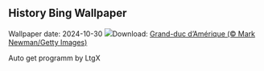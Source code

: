 ## History Bing Wallpaper
Wallpaper date: 2024-10-30
![](https://www.bing.com/th?id=OHR.GreatOwl_FR-CA4373577672_UHD.jpg&w=1000)Download: [Grand-duc d’Amérique (© Mark Newman/Getty Images)](https://www.bing.com/th?id=OHR.GreatOwl_FR-CA4373577672_UHD.jpg)

Auto get programm by LtgX
